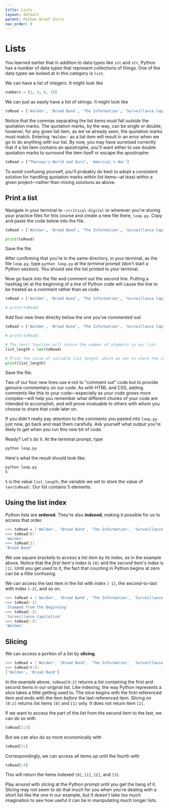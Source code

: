 ```yaml
---
title: Lists
layout: default
parent: Python Brief Intro
nav_order: 9
---
```

# Lists

You learned earlier that in addition to data types like `int` and `str`, Python has a number of data types that represent collections of things. One of the data types we looked at in this category is `list`.

We can have a list of integers. It might look like

```python
numbers = [2, 4, 8, 16]
```

We can just as easily have a list of strings. It might look like

```python
toRead = ['Walden', 'Broad Band', 'The Information', 'Surveillance Capitalism', 'Stamped from the Beginning'] 
```

Notice that the commas separating the list items must fall *outside* the quotation marks. The quotation marks, by the way, can be single or double; however, for any given list item, as we've already seen, the quotation marks must match. Entering `"Walden'` as a list item will result in an error when we go to do anything with our list. By now, you may have surmised correctly that if a list item contains an apostrophe, you'll want either to use double quotation marks to surround the item itself or escape the apostrophe:

```python
toRead = ["Thoreau's World and Ours", 'America\'s War']
```
To avoid confusing yourself, you'll probably do best to adopt a consistent solution for handling quotation marks within list items&mdash;at least within a given project&mdash;rather than mixing solutions as above.

## Print a list

Navigate in your terminal to `~/critical-digital` or wherever you're storing your practice files for this course and create a new file there, `loop.py`. Copy and paste the code below into the file.

```python
toRead = ['Walden', 'Broad Band', 'The Information', 'Surveillance Capitalism', 'Stamped from the Beginning']

print(toRead)
```

Save the file.

After confirming that you're in the same directory, in your terminal, as the file `loop.py`, type `python loop.py` at the *terminal* prompt (don't start a Python session). You should see the list printed to your terminal.

Now go back into the file and comment out the second line. Putting a hashtag (`#`) at the beginning of a line of Python code will cause the line to be treated as a comment rather than as code.

```python
toRead = ['Walden', 'Broad Band', 'The Information', 'Surveillance Capitalism', 'Stamped from the Beginning']

# print(toRead)
```

Add four new lines directly below the one you've commented out:

```python
toRead = ['Walden', 'Broad Band', 'The Information', 'Surveillance Capitalism', 'Stamped from the Beginning']

# print(toRead)

# The len() function will return the number of elements in our list
list_length = len(toRead) 

# Print the value of variable list_length, which we set to store the value of len(toRead)
print(list_length) 
```

Save the file.

Two of our four new lines use `#` not to "comment out" code but to provide genuine commentary on our code. As with HTML and CSS, adding comments like this to your code&mdash;especially as your code grows more complex&mdash;will help you remember what different chunks of your code are intended to accomplish, and will prove invaluable to others with whom you choose to share that code later on.

If you didn't really pay attention to the comments you pasted into `loop.py` just now, go back and read them carefully. Ask yourself what output you're likely to get when you run this new bit of code.

Ready? Let's do it. At the terminal prompt, type

```zsh
python loop.py
```
Here's what the result should look like:

```zsh
python loop.py
5
```
`5` is the value `list_length`, the variable we set to store the value of `len(toRead)`. Our list contains 5 elements.

## Using the list index

Python lists are **ordered**. They're also **indexed**, making it possible for us to access that order.

```zsh
>>> toRead = ['Walden', 'Broad Band', 'The Information', 'Surveillance Capitalism', 'Stamped from the Beginning']
>>> toRead[0]
'Walden'
>>> toRead[1]
'Broad Band'
```
We use square brackets to access a list item by its index, as in the example above. Notice that the *first* item's index is `[0]` and the *second* item's index is `[1]`. Until you get used to it, the fact that counting in Python begins at zero can be a little confusing.

We can access the last item in the list with index `[-1]`, the second-to-last with index `[-2]`, and so on.

```zsh
>>> toRead = ['Walden', 'Broad Band', 'The Information', 'Surveillance Capitalism', 'Stamped from the Beginning']
>>> toRead[-1]
'Stamped from the Beginning'
>>> toRead[-2]
'Surveillance Capitalism'
>>> toRead[-5]
'Walden'
```
## Slicing

We can access a portion of a list by **slicing**. 

```zsh
>>> toRead = ['Walden', 'Broad Band', 'The Information', 'Surveillance Capitalism', 'Stamped from the Beginning']
>>> toRead[0:2]
['Walden', 'Broad Band']
```

In the example above, `toRead[0:2]` returns a list containing the first and second items in our original list. Like indexing, the way Python represents a slice takes a little getting used to. The slice begins with the first-referenced item and ends with the item *before* the last-referenced item. Slicing on `[0:2]` returns list items `[0]` and `[1]` only. It does not return item `[2]`.

If we want to access the part of the list from the second item to the last, we can do so with 

```python
toRead[2:5]
```
But we can also do so more economically with

```python
toRead[2:]
```

Correspondingly, we can access all items up until the fourth with 

```python
toRead[:4]
```
This will return the items indexed `[0]`, `[1]`, `[2]`, and `[3]`.

Play around with slicing at the Python prompt until you get the hang of it. Slicing may not seem to do that much for you when you're dealing with a short list like the one in our example, but it doesn't take too much imagination to see how useful it can be in manipulating much longer lists.